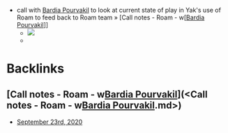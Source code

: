 - call with [Bardia Pourvakil](<Bardia Pourvakil.md>) to look at current state of play in Yak's use of Roam to feed back to Roam team » [Call notes - Roam - w[[Bardia Pourvakil](<Call notes - Roam - w[[Bardia Pourvakil.md>)]]
    - ![](https://firebasestorage.googleapis.com/v0/b/firescript-577a2.appspot.com/o/imgs%2Fapp%2FArtOfGig%2FPnf1hXOu37.png?alt=media&token=735d52f8-0751-4e92-b8a1-26cbdb1c2242)
    - 

# Backlinks
## [Call notes - Roam - w[Bardia Pourvakil](<Bardia Pourvakil.md>)](<Call notes - Roam - w[Bardia Pourvakil](<Bardia Pourvakil.md>).md>)
- [September 23rd, 2020](<September 23rd, 2020.md>)

